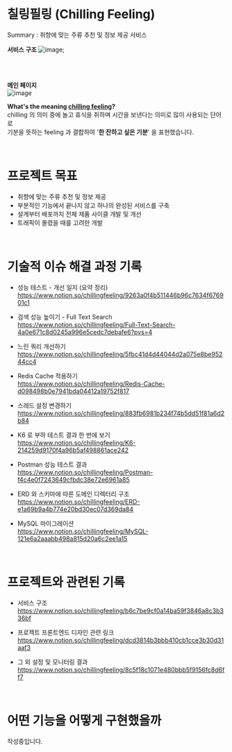 # 칠링필링 (Chilling Feeling)
Summary : 취향에 맞는 주류 추천 및 정보 제공 서비스

<b> 서비스 구조 </b>
![image](https://github.com/REZ-s/chilling-feeling/assets/50026903/70e0f00a-14e8-4634-80e9-98f1133121d3);

<br><br>

<b> 메인 페이지 </b> <br>
![image](https://github.com/REZ-s/chilling-feeling/assets/50026903/401a2e8c-4aab-4cb7-9835-eedd4ff97732)

<b> What's the meaning [chilling feeling](https://chillingfeeling.com)? </b><br>
chilling 의 의미 중에 놀고 휴식을 취하며 시간을 보낸다는 의미로 많이 사용되는 단어로 <br>
기분을 뜻하는 feeling 과 결합하여 '<b>한 잔하고 싶은 기분</b>' 을 표현했습니다. <br>

<br>

# 프로젝트 목표
- 취향에 맞는 주류 추천 및 정보 제공
- 부분적인 기능에서 끝나지 않고 하나의 완성된 서비스를 구축
- 설계부터 배포까지 전체 제품 사이클 개발 및 개선
- 트래픽이 몰렸을 때를 고려한 개발

<br>

# 기술적 이슈 해결 과정 기록
- 성능 테스트 - 개선 일지 (요약 정리) <br>
https://www.notion.so/chillingfeeling/9263a0f4b511446b96c7634f676901c1

- 검색 성능 높이기 - Full Text Search <br>
https://www.notion.so/chillingfeeling/Full-Text-Search-4a0e671c8d0245a996e5cedc7debafe6?pvs=4

- 느린 쿼리 개선하기 <br>
https://www.notion.so/chillingfeeling/5fbc41d4d44044d2a075e8be95244cc4

- Redis Cache 적용하기 <br>
https://www.notion.so/chillingfeeling/Redis-Cache-d098498b0e7941bda04412a19752f817

- 스레드 설정 변경하기 <br>
https://www.notion.so/chillingfeeling/883fb6981b234f74b5dd51f81a6d2b84

- K6 로 부하 테스트 결과 한 번에 보기 <br>
https://www.notion.so/chillingfeeling/K6-214259d9170f4a96b5af498861ace242

- Postman 성능 테스트 결과 <br>
https://www.notion.so/chillingfeeling/Postman-f4c4e0f7243649cfbdc38e72e6961a85

- ERD 와 스키마에 따른 도메인 디렉터리 구조 <br>
https://www.notion.so/chillingfeeling/ERD-e1a69b9a4b774e20bd30ec07d369da84

- MySQL 마이그레이션 <br>
https://www.notion.so/chillingfeeling/MySQL-121e6a2aaabb498a815d20a6c2ee1a15

<br>

# 프로젝트와 관련된 기록
- 서비스 구조 <br>
https://www.notion.so/chillingfeeling/b6c7be9cf0a14ba59f3846a8c3b336bf

- 프로젝트 프론트엔드 디자인 관련 링크 <br>
https://www.notion.so/chillingfeeling/dcd3814b3bbb410cb1cce3b30d31aaf3

- 그 외 설정 및 모니터링 결과 <br>
https://www.notion.so/chillingfeeling/8c5f18c1071e480bbb5f9156fc8d6ff7

<br>

# 어떤 기능을 어떻게 구현했을까
작성중입니다.

<br>


